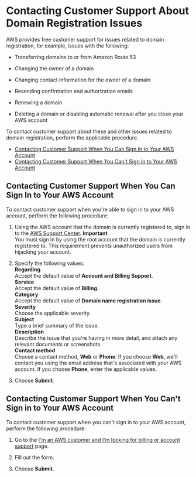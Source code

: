 # Contacting Customer Support About Domain Registration Issues<a name="domain-contact-support"></a>

AWS provides free customer support for issues related to domain registration, for example, issues with the following:

+ Transferring domains to or from Amazon Route 53

+ Changing the owner of a domain

+ Changing contact information for the owner of a domain

+ Resending confirmation and authorization emails

+ Renewing a domain

+ Deleting a domain or disabling automatic renewal after you close your AWS account

To contact customer support about these and other issues related to domain registration, perform the applicable procedure\.


+ [Contacting Customer Support When You Can Sign In to Your AWS Account](#domain-contact-support-can-sign-in)
+ [Contacting Customer Support When You Can't Sign in to Your AWS Account](#domain-contact-support-cannot-sign-in)

## Contacting Customer Support When You Can Sign In to Your AWS Account<a name="domain-contact-support-can-sign-in"></a>

To contact customer support when you're able to sign in to your AWS account, perform the following procedure:

1. Using the AWS account that the domain is currently registered to, sign in to the [AWS Support Center](https://console.aws.amazon.com/support/home?region=us-east-1#/case/create?issueType=customer-service&serviceCode=billing&categoryCode=domain-name-registration-issue)\. 
**Important**  
You must sign in by using the root account that the domain is currently registered to\. This requirement prevents unauthorized users from hijacking your account\.

1. Specify the following values:  
**Regarding**  
Accept the default value of **Account and Billing Support**\.  
**Service**  
Accept the default value of **Billing**\.  
**Category**  
Accept the default value of **Domain name registration issue**\.  
**Severity**  
Choose the applicable severity\.  
**Subject**  
Type a brief summary of the issue\.  
**Description**  
Describe the issue that you're having in more detail, and attach any relevant documents or screenshots\.  
**Contact method**  
Choose a contact method, **Web** or **Phone**\. If you choose **Web**, we'll contact you using the email address that's associated with your AWS account\. If you choose **Phone**, enter the applicable values\.

1. Choose **Submit**\.

## Contacting Customer Support When You Can't Sign in to Your AWS Account<a name="domain-contact-support-cannot-sign-in"></a>

To contact customer support when you can't sign in to your AWS account, perform the following procedure:

1. Go to the [I'm an AWS customer and I'm looking for billing or account support](https://pages.awscloud.com/contact-us-account-support.html) page\.

1. Fill out the form\.

1. Choose **Submit**\.